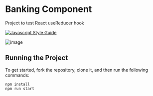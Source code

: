 # Banking Component

Project to test React useReducer hook

[![Javascript Style Guide](https://badgen.net/badge/eslint/airbnb/ff5a5f?icon=airbnb)](https://github.com/airbnb/javascript)

![image](https://user-images.githubusercontent.com/12193814/99357259-5fa24500-288a-11eb-9f75-b1fb29b79cc0.png)

## Running the Project

To get started, fork the repository, clone it, and then run the following commands:

    npm install
    npm run start
